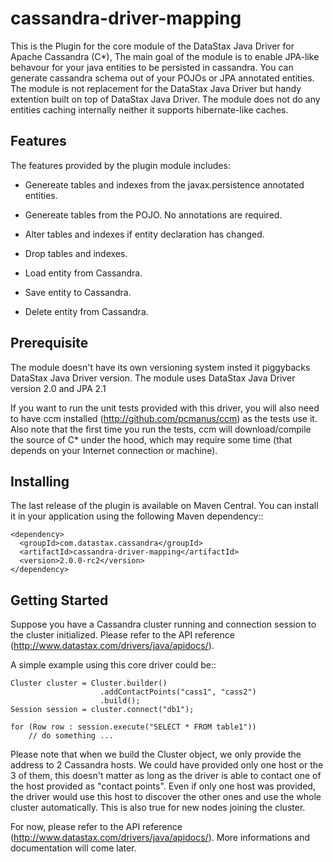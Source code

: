 cassandra-driver-mapping
========================

This is the Plugin for the core module of the DataStax Java Driver for Apache Cassandra (C*), 
The main goal of the module is to enable JPA-like behavour for your java entities to be persisted in cassandra.
You can generate cassandra schema out of your POJOs or JPA annotated entities.
The module is not replacement for the DataStax Java Driver but handy extention built on top of DataStax Java Driver.
The module does not do any entities caching internally neither it supports hibernate-like caches.

Features
--------

The features provided by the plugin module includes:
  - Genereate tables and indexes from the javax.persistence annotated entities.
  - Genereate tables from the POJO. No annotations are required.
  - Alter tables and indexes if entity declaration has changed.  
  - Drop tables and indexes.

  - Load entity from Cassandra.  
  - Save entity to Cassandra.  
  - Delete entity from Cassandra.  


Prerequisite
------------
The module doesn't have its own versioning system insted it piggybacks DataStax Java Driver version.
The module uses DataStax Java Driver version 2.0 and JPA 2.1

If you want to run the unit tests provided with this driver, you will also need
to have ccm installed (http://github.com/pcmanus/ccm) as the tests use it. Also
note that the first time you run the tests, ccm will download/compile the
source of C* under the hood, which may require some time (that depends on your
Internet connection or machine).

Installing
----------

The last release of the plugin is available on Maven Central. You can install
it in your application using the following Maven dependency::

    <dependency>
      <groupId>com.datastax.cassandra</groupId>
      <artifactId>cassandra-driver-mapping</artifactId>
      <version>2.0.0-rc2</version>
    </dependency>


Getting Started
---------------

Suppose you have a Cassandra cluster running and connection session to the cluster initialized. 
Please refer to the API reference (http://www.datastax.com/drivers/java/apidocs/).

A simple example using this core driver could be::

    Cluster cluster = Cluster.builder()
                        .addContactPoints("cass1", "cass2")
                        .build();
    Session session = cluster.connect("db1");

    for (Row row : session.execute("SELECT * FROM table1"))
        // do something ...

Please note that when we build the Cluster object, we only provide the address
to 2 Cassandra hosts. We could have provided only one host or the 3 of them,
this doesn't matter as long as the driver is able to contact one of the host
provided as "contact points". Even if only one host was provided, the driver
would use this host to discover the other ones and use the whole cluster
automatically. This is also true for new nodes joining the cluster.

For now, please refer to the API reference (http://www.datastax.com/drivers/java/apidocs/).
More informations and documentation will come later.
